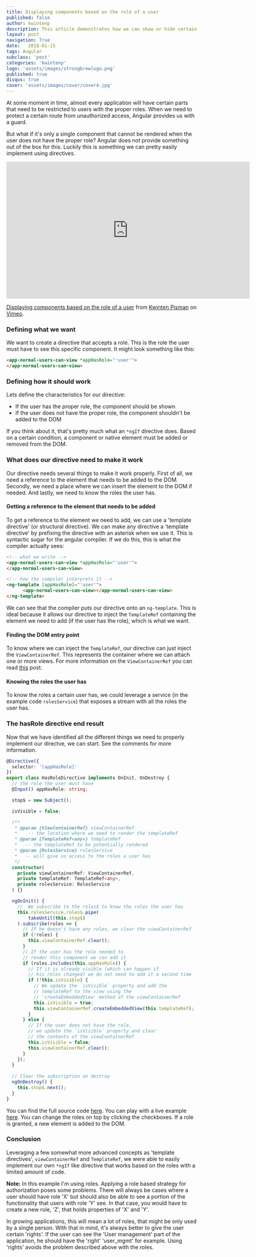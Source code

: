 ```yaml
---
title: Displaying components based on the role of a user
published: false
author: kwintenp
description: This article demonstrates how we can show or hide certain parts of the application if a user has the right to see it or not
layout: post
navigation: True
date:   2018-01-15
tags: Angular
subclass: 'post'
categories: 'kwintenp'
logo: 'assets/images/strongbrewlogo.png'
published: true
disqus: true
cover: 'assets/images/cover/cover4.jpg'
---
```

At some moment in time, almost every application will have certain parts that need to be restricted to users with the proper roles. When we need to protect a certain route from unauthorized access, Angular provides us with a guard.

But what if it's only a single component that cannot be rendered when the user does not have the proper role? Angular does not provide something out of the box for this. Luckily this is something we can pretty easily implement using directives. 

<iframe src="https://player.vimeo.com/video/251380600" width="640" height="360" frameborder="0" webkitallowfullscreen mozallowfullscreen allowfullscreen></iframe>
<p><a href="https://vimeo.com/251380600">Displaying components based on the role of a user</a> from <a href="https://vimeo.com/user79085465">Kwinten Pisman</a> on <a href="https://vimeo.com">Vimeo</a>.</p>

### Defining what we want
We want to create a directive that accepts a role. This is the role the user must have to see this specific component.
It might look something like this:

```html
<app-normal-users-can-view *appHasRole="'user'">
</app-normal-users-can-view>
```


### Defining how it should work

Lets define the characteristics for our directive:
* If the user has the proper role, the component should be shown
* If the user does not have the proper role, the component shouldn't be added to the DOM

If you think about it, that's pretty much what an `*ngIf` directive does. Based on a certain condition, a component or native element must be added or removed from the DOM.

### What does our directive need to make it work
Our directive needs several things to make it work properly. First of all, we need a reference to the element that needs to be added to the DOM. Secondly, we need a place where we can insert the element to the DOM if needed. And lastly, we need to know the roles the user has.

#### Getting a reference to the element that needs to be added

To get a reference to the element we need to add, we can use a 'template directive' (or structural directive). We can make any directive a 'template directive' by prefixing the directive with an asterisk when we use it. This is syntactic sugar for the angular compiler. If we do this, this is what the compiler actually sees:

```html
<!-- what we write -->
<app-normal-users-can-view *appHasRole="'user'">
</app-normal-users-can-view>

<!-- how the compiler interprets it -->
<ng-template [appHasRole]="'user'">
      <app-normal-users-can-view></app-normal-users-can-view>
</ng-template>
```

We can see that the compiler puts our directive onto an `ng-template`. This is ideal because it allows our directive to inject the `TemplateRef` containing the element we need to add (if the user has the role), which is what we want.

#### Finding the DOM entry point
To know where we can inject the `TemplateRef`, our directive can just inject the `ViewContainerRef`. This represents the container where we can attach one or more views. For more information on the `ViewContainerRef` you can read <a href="https://netbasal.com/angular-2-understanding-viewcontainerref-acc183f3b682" target="blank">this</a> post.

#### Knowing the roles the user has
To know the roles a certain user has, we could leverage a service (in the example code `rolesService`) that exposes a stream with all the roles the user has.

### The hasRole directive end result
Now that we have identified all the different things we need to properly implement our directve, we can start. See the comments for more information.

```typescript
@Directive({
  selector: '[appHasRole]'
})
export class HasRoleDirective implements OnInit, OnDestroy {
  // the role the user must have 
  @Input() appHasRole: string;

  stop$ = new Subject();

  isVisible = false;

  /**
   * @param {ViewContainerRef} viewContainerRef 
   * 	-- the location where we need to render the templateRef
   * @param {TemplateRef<any>} templateRef 
   *   -- the templateRef to be potentially rendered
   * @param {RolesService} rolesService 
   *   -- will give us access to the roles a user has
   */
  constructor(
    private viewContainerRef: ViewContainerRef,
    private templateRef: TemplateRef<any>,
    private rolesService: RolesService
  ) {}

  ngOnInit() {
    //  We subscribe to the roles$ to know the roles the user has
    this.rolesService.roles$.pipe(
    	takeUntil(this.stop$)
    ).subscribe(roles => {
      // If he doesn't have any roles, we clear the viewContainerRef
      if (!roles) {
        this.viewContainerRef.clear();
      }
      // If the user has the role needed to 
      // render this component we can add it
      if (roles.includes(this.appHasRole)) {
        // If it is already visible (which can happen if
        // his roles changed) we do not need to add it a second time
        if (!this.isVisible) {
          // We update the `isVisible` property and add the 
          // templateRef to the view using the 
          // 'createEmbeddedView' method of the viewContainerRef
          this.isVisible = true;
          this.viewContainerRef.createEmbeddedView(this.templateRef);
        }
      } else {
        // If the user does not have the role, 
        // we update the `isVisible` property and clear
        // the contents of the viewContainerRef
        this.isVisible = false;
        this.viewContainerRef.clear();
      }
    });
  }
  
  // Clear the subscription on destroy
  ngOnDestroy() {
    this.stop$.next();
  }
}

```
You can find the full source code <a href="https://github.com/KwintenP/display-or-hide-components-based-on-role" target="_blank">here</a>. You can play with a live example <a href="" target="_blank">here</a>. You can change the roles on top by clicking the checkboxes. If a role is granted, a new element is added to the DOM.

### Conclusion 
Leveraging a few somewhat more advanced concepts as 'template directives', `viewContainerRef` and `TemplateRef`, we were able to easily implement our own `*ngIf` like directive that works based on the roles with a limited amount of code.

**Note:** In this example I'm using roles. Applying a role based strategy for authorization poses some problems. There will always be cases where a user should have role 'X' but should also be able to see a portion of the functionality that users with role 'Y' see. In that case, you would have to create a new role, 'Z', that holds properties of 'X' and 'Y'. 

In growing applications, this will mean a lot of roles, that might be only used by a single person. With that in mind, it's always better to give the user certain 'rights'. If the user can see the 'User management' part of the application, he should have the 'right' 'user_mgmt' for example. Using 'rights' avoids the problem described above with the roles.